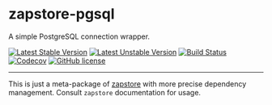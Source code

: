 
zapstore-pgsql
==============

A simple PostgreSQL connection wrapper.

[![Latest Stable Version](https://poser.pugx.org/bfitech/zapstore-pgsql/v/stable)](https://packagist.org/packages/bfitech/zapstore-pgsql)
[![Latest Unstable Version](https://poser.pugx.org/bfitech/zapstore-pgsql/v/unstable)](https://packagist.org/packages/bfitech/zapstore-pgsql)
[![Build Status](https://travis-ci.org/bfitech/zapstore-pgsql.svg?branch=master)](https://travis-ci.org/bfitech/zapstore-pgsql)
[![Codecov](https://codecov.io/gh/bfitech/zapstore-pgsql/branch/master/graph/badge.svg)](https://codecov.io/gh/bfitech/zapstore-pgsql)
[![GitHub license](https://img.shields.io/badge/license-MIT-blue.svg)](https://raw.githubusercontent.com/bfitech/zapstore-pgsql/master/LICENSE)

----

This is just a meta-package of [zapstore](https://github.com/bfitech/zapstore) with
more precise dependency management. Consult `zapstore` documentation for usage.

